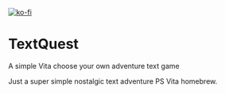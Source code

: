 [![ko-fi](https://ko-fi.com/img/githubbutton_sm.svg)](https://ko-fi.com/Q5Q77VNYS)

# TextQuest
A simple Vita choose your own adventure text game
<p>
Just a super simple nostalgic text adventure PS Vita homebrew.
